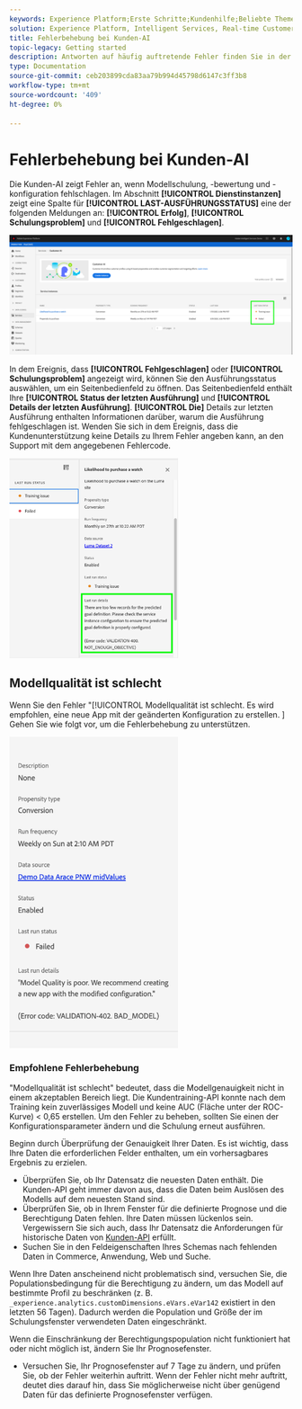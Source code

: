 ```yaml
---
keywords: Experience Platform;Erste Schritte;Kundenhilfe;Beliebte Themen;Kundenai-Eingabe;Kundenai-Ausgabe;Fehlerbehebung;Kundenai-Fehler
solution: Experience Platform, Intelligent Services, Real-time Customer Data Platform
title: Fehlerbehebung bei Kunden-AI
topic-legacy: Getting started
description: Antworten auf häufig auftretende Fehler finden Sie in der KUNDENKI.
type: Documentation
source-git-commit: ceb203899cda83aa79b994d45798d6147c3ff3b8
workflow-type: tm+mt
source-wordcount: '409'
ht-degree: 0%

---
```



# Fehlerbehebung bei Kunden-AI

Die Kunden-AI zeigt Fehler an, wenn Modellschulung, -bewertung und -konfiguration fehlschlagen. Im Abschnitt **[!UICONTROL Dienstinstanzen]** zeigt eine Spalte für **[!UICONTROL LAST-AUSFÜHRUNGSSTATUS]** eine der folgenden Meldungen an: **[!UICONTROL Erfolg]**, **[!UICONTROL Schulungsproblem]** und **[!UICONTROL Fehlgeschlagen]**.

![Letzter Ausführungsstatus](./images/errors/last-run-status.png)

In dem Ereignis, dass **[!UICONTROL Fehlgeschlagen]** oder **[!UICONTROL Schulungsproblem]** angezeigt wird, können Sie den Ausführungsstatus auswählen, um ein Seitenbedienfeld zu öffnen. Das Seitenbedienfeld enthält Ihre **[!UICONTROL Status der letzten Ausführung]** und **[!UICONTROL Details der letzten Ausführung]**. **[!UICONTROL Die]** Details zur letzten Ausführung enthalten Informationen darüber, warum die Ausführung fehlgeschlagen ist. Wenden Sie sich in dem Ereignis, dass die Kundenunterstützung keine Details zu Ihrem Fehler angeben kann, an den Support mit dem angegebenen Fehlercode.

<img src="./images/errors/last-run-details.png" width="300" /><br />

## Modellqualität ist schlecht

Wenn Sie den Fehler &quot;[!UICONTROL Modellqualität ist schlecht. Es wird empfohlen, eine neue App mit der geänderten Konfiguration zu erstellen. ] Gehen Sie wie folgt vor, um die Fehlerbehebung zu unterstützen.

<img src="./images/errors/model-quality.png" width="300" /><br />

### Empfohlene Fehlerbehebung

&quot;Modellqualität ist schlecht&quot; bedeutet, dass die Modellgenauigkeit nicht in einem akzeptablen Bereich liegt. Die Kundentraining-API konnte nach dem Training kein zuverlässiges Modell und keine AUC (Fläche unter der ROC-Kurve) &lt; 0,65 erstellen. Um den Fehler zu beheben, sollten Sie einen der Konfigurationsparameter ändern und die Schulung erneut ausführen.

Beginn durch Überprüfung der Genauigkeit Ihrer Daten. Es ist wichtig, dass Ihre Daten die erforderlichen Felder enthalten, um ein vorhersagbares Ergebnis zu erzielen.

- Überprüfen Sie, ob Ihr Datensatz die neuesten Daten enthält. Die Kunden-API geht immer davon aus, dass die Daten beim Auslösen des Modells auf dem neuesten Stand sind.
- Überprüfen Sie, ob in Ihrem Fenster für die definierte Prognose und die Berechtigung Daten fehlen. Ihre Daten müssen lückenlos sein. Vergewissern Sie sich auch, dass Ihr Datensatz die Anforderungen für historische Daten von [Kunden-API](./input-output.md#data-requirements) erfüllt.
- Suchen Sie in den Feldeigenschaften Ihres Schemas nach fehlenden Daten in Commerce, Anwendung, Web und Suche.

Wenn Ihre Daten anscheinend nicht problematisch sind, versuchen Sie, die Populationsbedingung für die Berechtigung zu ändern, um das Modell auf bestimmte Profil zu beschränken (z. B. `_experience.analytics.customDimensions.eVars.eVar142` existiert in den letzten 56 Tagen). Dadurch werden die Population und Größe der im Schulungsfenster verwendeten Daten eingeschränkt.

Wenn die Einschränkung der Berechtigungspopulation nicht funktioniert hat oder nicht möglich ist, ändern Sie Ihr Prognosefenster.

- Versuchen Sie, Ihr Prognosefenster auf 7 Tage zu ändern, und prüfen Sie, ob der Fehler weiterhin auftritt. Wenn der Fehler nicht mehr auftritt, deutet dies darauf hin, dass Sie möglicherweise nicht über genügend Daten für das definierte Prognosefenster verfügen.

